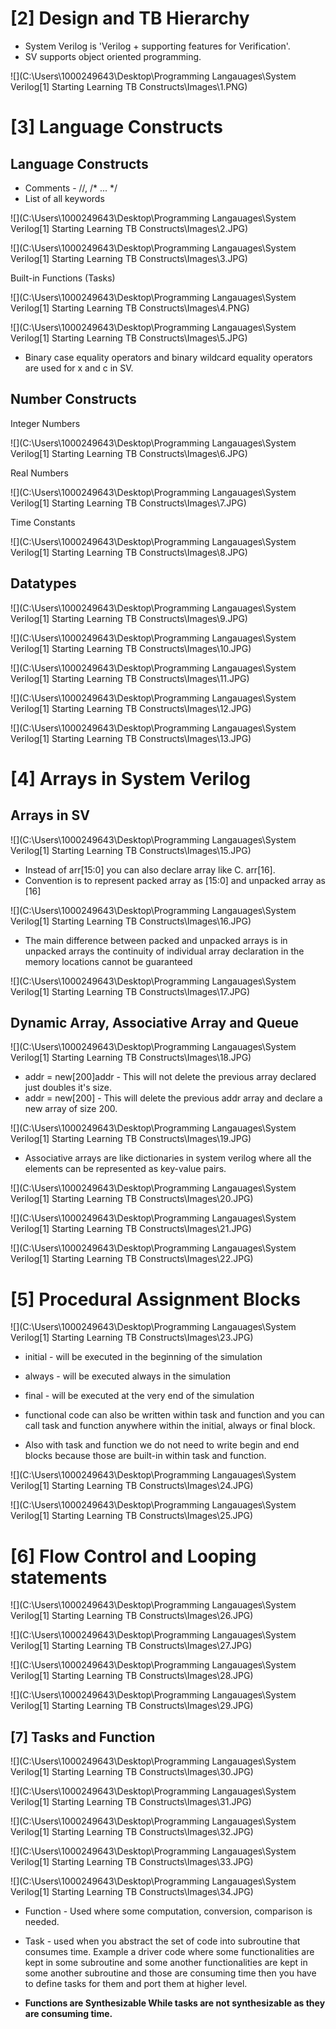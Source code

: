 # [2] Design and TB Hierarchy

* System Verilog is 'Verilog + supporting features for Verification'.
* SV supports object oriented programming.

![](C:\Users\1000249643\Desktop\Programming Langauages\System Verilog\[1] Starting Learning TB Constructs\Images\1.PNG)

# [3] Language Constructs

## Language Constructs

* Comments - //, /* ... */
* List of all keywords

![](C:\Users\1000249643\Desktop\Programming Langauages\System Verilog\[1] Starting Learning TB Constructs\Images\2.JPG)

![](C:\Users\1000249643\Desktop\Programming Langauages\System Verilog\[1] Starting Learning TB Constructs\Images\3.JPG)

Built-in Functions (Tasks)

![](C:\Users\1000249643\Desktop\Programming Langauages\System Verilog\[1] Starting Learning TB Constructs\Images\4.PNG)

![](C:\Users\1000249643\Desktop\Programming Langauages\System Verilog\[1] Starting Learning TB Constructs\Images\5.JPG)

* Binary case equality operators and binary wildcard equality operators are used for x and c in SV.

## Number Constructs

Integer Numbers

![](C:\Users\1000249643\Desktop\Programming Langauages\System Verilog\[1] Starting Learning TB Constructs\Images\6.JPG)

Real Numbers

![](C:\Users\1000249643\Desktop\Programming Langauages\System Verilog\[1] Starting Learning TB Constructs\Images\7.JPG)

Time Constants

![](C:\Users\1000249643\Desktop\Programming Langauages\System Verilog\[1] Starting Learning TB Constructs\Images\8.JPG)

## Datatypes

![](C:\Users\1000249643\Desktop\Programming Langauages\System Verilog\[1] Starting Learning TB Constructs\Images\9.JPG)

![](C:\Users\1000249643\Desktop\Programming Langauages\System Verilog\[1] Starting Learning TB Constructs\Images\10.JPG)

![](C:\Users\1000249643\Desktop\Programming Langauages\System Verilog\[1] Starting Learning TB Constructs\Images\11.JPG)

![](C:\Users\1000249643\Desktop\Programming Langauages\System Verilog\[1] Starting Learning TB Constructs\Images\12.JPG)

![](C:\Users\1000249643\Desktop\Programming Langauages\System Verilog\[1] Starting Learning TB Constructs\Images\13.JPG)



# [4] Arrays in System Verilog

## Arrays in SV

![](C:\Users\1000249643\Desktop\Programming Langauages\System Verilog\[1] Starting Learning TB Constructs\Images\15.JPG)

* Instead of arr[15:0] you can also declare array like C. arr[16].
* Convention is to represent packed array as [15:0] and unpacked array as [16]

![](C:\Users\1000249643\Desktop\Programming Langauages\System Verilog\[1] Starting Learning TB Constructs\Images\16.JPG)

* The main difference between packed and unpacked arrays is in unpacked arrays the continuity of individual array declaration in the memory locations cannot be guaranteed

![](C:\Users\1000249643\Desktop\Programming Langauages\System Verilog\[1] Starting Learning TB Constructs\Images\17.JPG)

## Dynamic Array, Associative Array and Queue

![](C:\Users\1000249643\Desktop\Programming Langauages\System Verilog\[1] Starting Learning TB Constructs\Images\18.JPG)

* addr = new[200]addr - This will not delete the previous array declared just doubles it's size.
* addr = new[200] - This will delete the previous addr array and declare a new array of size 200.

![](C:\Users\1000249643\Desktop\Programming Langauages\System Verilog\[1] Starting Learning TB Constructs\Images\19.JPG)

* Associative arrays are like dictionaries in system verilog where all the elements can be represented as key-value pairs.

![](C:\Users\1000249643\Desktop\Programming Langauages\System Verilog\[1] Starting Learning TB Constructs\Images\20.JPG)

![](C:\Users\1000249643\Desktop\Programming Langauages\System Verilog\[1] Starting Learning TB Constructs\Images\21.JPG)

![](C:\Users\1000249643\Desktop\Programming Langauages\System Verilog\[1] Starting Learning TB Constructs\Images\22.JPG)

# [5] Procedural Assignment Blocks

![](C:\Users\1000249643\Desktop\Programming Langauages\System Verilog\[1] Starting Learning TB Constructs\Images\23.JPG)

* initial - will be executed in the beginning of the simulation
* always - will be executed always in the simulation
* final - will be executed at the very end of the simulation

* functional code can also be written within task and function and you can call task and function anywhere within the initial, always or final block.
* Also with task and function we do not need to write begin and end blocks because those are built-in within task and function.



![](C:\Users\1000249643\Desktop\Programming Langauages\System Verilog\[1] Starting Learning TB Constructs\Images\24.JPG)

![](C:\Users\1000249643\Desktop\Programming Langauages\System Verilog\[1] Starting Learning TB Constructs\Images\25.JPG)



# [6] Flow Control and Looping statements

![](C:\Users\1000249643\Desktop\Programming Langauages\System Verilog\[1] Starting Learning TB Constructs\Images\26.JPG)

![](C:\Users\1000249643\Desktop\Programming Langauages\System Verilog\[1] Starting Learning TB Constructs\Images\27.JPG)

![](C:\Users\1000249643\Desktop\Programming Langauages\System Verilog\[1] Starting Learning TB Constructs\Images\28.JPG)

![](C:\Users\1000249643\Desktop\Programming Langauages\System Verilog\[1] Starting Learning TB Constructs\Images\29.JPG)

## [7] Tasks and Function



![](C:\Users\1000249643\Desktop\Programming Langauages\System Verilog\[1] Starting Learning TB Constructs\Images\30.JPG)

![](C:\Users\1000249643\Desktop\Programming Langauages\System Verilog\[1] Starting Learning TB Constructs\Images\31.JPG)

![](C:\Users\1000249643\Desktop\Programming Langauages\System Verilog\[1] Starting Learning TB Constructs\Images\32.JPG)

![](C:\Users\1000249643\Desktop\Programming Langauages\System Verilog\[1] Starting Learning TB Constructs\Images\33.JPG)

![](C:\Users\1000249643\Desktop\Programming Langauages\System Verilog\[1] Starting Learning TB Constructs\Images\34.JPG)

* Function - Used where some computation, conversion, comparison is needed.

* Task - used when you abstract the set of code into subroutine that consumes time. Example a driver code where some functionalities are kept in some subroutine and some another functionalities are kept in some another subroutine and those are consuming time then you have to define tasks for them and port them at higher level.

* **Functions are Synthesizable While tasks are not synthesizable as they are consuming time.**

